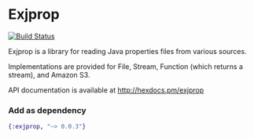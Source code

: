 Exjprop
=======

[![Build Status](https://travis-ci.org/stocks29/exjprop.svg?branch=master)](https://travis-ci.org/stocks29/exjprop)

Exjprop is a library for reading Java properties files from various sources. 

Implementations are provided for File, Stream, Function (which returns a stream), and Amazon S3.

API documentation is available at http://hexdocs.pm/exjprop

### Add as dependency

```elixir
{:exjprop, "~> 0.0.3"}
```
